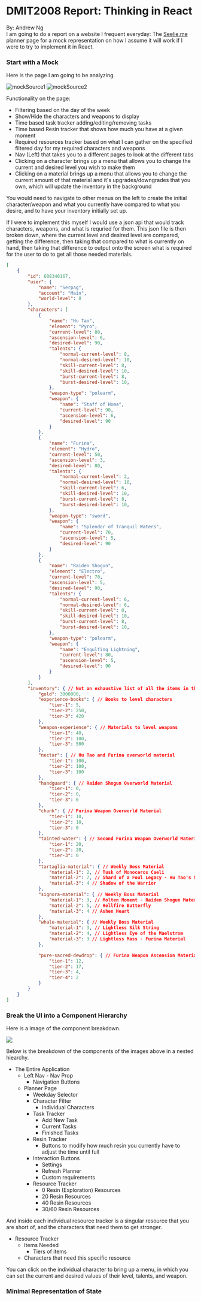 # DMIT2008 Report: Thinking in React
By: Andrew Ng<br>
I am going to do a report on a website I frequent everyday: The [Seelie.me](https://seelie.inmagi.com/planner) planner page for a mock representation on how I assume it will work if I were to try to implement it in React.

### Start with a Mock
Here is the page I am going to be analyzing.
<!-- Insert Page Images Here -->
![mockSource1](./images/mockSource1.png)
![mockSource2](./images/mockSource2.png)

Functionality on the page:
* Filtering based on the day of the week
* Show/Hide the characters and weapons to display
* Time based task tracker adding/editing/removing tasks
* Time based Resin tracker that shows how much you have at a given moment
* Required resources tracker based on what I can gather on the specified filtered day for my required characters and weapons
* Nav (Left) that takes you to a different pages to look at the different tabs
* Clicking on a character brings up a menu that allows you to change the current and desired level you wish to make them
* Clicking on a material brings up a menu that allows you to change the current amount of that material and it's upgrades/downgrades that you own, which will update the inventory in the background

You would need to navigate to other menus on the left to create the initial character/weapon and what you currently have compared to what you desire, and to have your inventory initially set up.

If I were to implement this myself I would use a json api that would track characters, weapons, and what is requried for them. This json file is then broken down, where the current level and desired level are compared, getting the difference, then taking that compared to what is currently on hand, then taking that difference to output onto the screen what is required for the user to do to get all those needed materials.

```json
[
	{
		"id": 608340167,
		"user": {
			"name": "Serpag",
			"account": "Main",
			"world-level": 8
		},
		"characters": [
			{
				"name": "Hu Tao",
				"element": "Pyro",
				"current-level": 80,
				"ascension-level": 6,
				"desired-level": 90,
				"talents": {
					"normal-current-level": 8,
					"normal-desired-level": 10,
					"skill-current-level": 8,
					"skill-desired-level": 10,
					"burst-current-level": 8,
					"burst-desired-level": 10,
				},
				"weapon-type": "polearm",
				"weapon": {
					"name": "Staff of Homa",
					"current-level": 90,
					"ascension-level": 6,
					"desired-level": 90
				}
			},
			{
				"name": "Furina",
				"element": "Hydro",
				"current-level": 50,
				"ascension-level": 3,
				"desired-level": 80,
				"talents": {
					"normal-current-level": 2,
					"normal-desired-level": 10,
					"skill-current-level": 6,
					"skill-desired-level": 10,
					"burst-current-level": 8,
					"burst-desired-level": 10,
				},
				"weapon-type": "sword",
				"weapon": {
					"name": "Splendor of Tranquil Waters",
					"current-level": 70,
					"ascension-level": 5,
					"desired-level": 90
				}
			},
			{
				"name": "Raiden Shogun",
				"element": "Electro",
				"current-level": 70,
				"ascension-level": 5,
				"desired-level": 90,
				"talents": {
					"normal-current-level": 6,
					"normal-desired-level": 6,
					"skill-current-level": 8,
					"skill-desired-level": 10,
					"burst-current-level": 8,
					"burst-desired-level": 10,
				},
				"weapon-type": "polearm",
				"weapon": {
					"name": "Engulfing Lightning",
					"current-level": 80,
					"ascension-level": 5,
					"desired-level": 90
				}
			}
		],
		"inventory": { // Not an exhaustive list of all the items in the game, only the ones that the characters have chosen to display use
			"gold": 3000000,
			"experience-books": { // Books to level characters
				"tier-1": 5,
				"tier-2": 250,
				"tier-3": 420
			},
			"weapon-experience": { // Materials to level weapons
				"tier-1": 40,
				"tier-2": 100,
				"tier-3": 500
			},
			"nectar": { // Hu Tao and Furina overworld material
				"tier-1": 100,
				"tier-2": 100,
				"tier-3": 100
			},
			"handguard": { // Raiden Shogun Overworld Material
				"tier-1": 0,
				"tier-2": 0,
				"tier-3": 0
			},
			"chunk": { // Furina Weapon Overworld Material
				"tier-1": 10,
				"tier-2": 10,
				"tier-3": 0
			},
			"tainted-water": { // Second Furina Weapon Overworld Material
				"tier-1": 20,
				"tier-2": 20,
				"tier-3": 0
			},
			"tartaglia-material": { // Weekly Boss Material
				"material-1": 2, // Tusk of Monoceros Caeli
				"material-2": 7, // Shard of a Foul Legacy - Hu Tao's Material
				"material-3": 4 // Shadow of the Warrior
			},
			"signora-material": { // Weekly Boss Material
				"material-1": 3, // Molten Moment - Raiden Shogun Material
				"material-2": 5, // Hellfire Butterfly
				"material-3": 4 // Ashen Heart
			},
			"whale-material": { // Weekly Boss Material
				"material-1": 3, // Lightless Silk String
				"material-2": 4, // Lightless Eye of the Maelstrom
				"material-3": 3 // Lightless Mass - Furina Material
			},

			"pure-sacred-dewdrop": { // Furina Weapon Ascension Material
				"tier-1": 12,
				"tier-2": 17,
				"tier-3": 4,
				"tier-4": 2
			}
		}
	}
]
```

### Break the UI into a Component Hierarchy
Here is a image of the component breakdown.
<!-- Insert images here -->
<img src="./images/">

Below is the breakdown of the components of the images above in a nested hiearchy.
* The Entire Application
  * Left Nav - Nav Prop
    * Navigation Buttons
  * Planner Page
    * Weekday Selector
    * Character Filter
      * Individual Characters
    * Task Tracker
      * Add New Task
      * Current Tasks
      * Finished Tasks
    * Resin Tracker
      * Buttons to modify how much resin you currently have to adjust the time until full
    * Interaction Buttons
      * Settings
      * Refresh Planner
      * Custom requirements
    * Resource Tracker
      * 0 Resin (Exploration) Resources
      * 20 Resin Resources
      * 40 Resin Resources
      * 30/60 Resin Resources

And inside each individual resource tracker is a singular resource that you are short of, and the characters that need them to get stronger.
* Resource Tracker
  * Items Needed
    * Tiers of items
  * Characters that need this specific resource

You can click on the individual character to bring up a menu, in which you can set the current and desired values of their level, talents, and weapon.


### Minimal Representation of State



